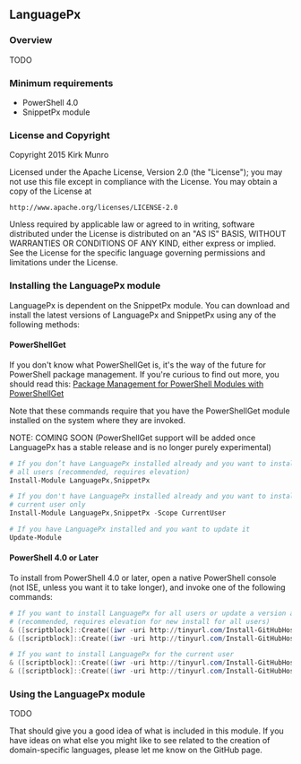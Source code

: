 ﻿## LanguagePx

### Overview

TODO

### Minimum requirements

- PowerShell 4.0
- SnippetPx module

### License and Copyright

Copyright 2015 Kirk Munro

Licensed under the Apache License, Version 2.0 (the "License");
you may not use this file except in compliance with the License.
You may obtain a copy of the License at

    http://www.apache.org/licenses/LICENSE-2.0

Unless required by applicable law or agreed to in writing, software
distributed under the License is distributed on an "AS IS" BASIS,
WITHOUT WARRANTIES OR CONDITIONS OF ANY KIND, either express or implied.
See the License for the specific language governing permissions and
limitations under the License.

### Installing the LanguagePx module

LanguagePx is dependent on the SnippetPx module. You can download and install the
latest versions of LanguagePx and SnippetPx using any of the following methods:

#### PowerShellGet

If you don't know what PowerShellGet is, it's the way of the future for PowerShell
package management. If you're curious to find out more, you should read this:
<a href="http://blogs.msdn.com/b/mvpawardprogram/archive/2014/10/06/package-management-for-powershell-modules-with-powershellget.aspx" target="_blank">Package Management for PowerShell Modules with PowerShellGet</a>

Note that these commands require that you have the PowerShellGet module installed
on the system where they are invoked.

NOTE: COMING SOON (PowerShellGet support will be added once LanguagePx has a stable
release and is no longer purely experimental)

```powershell
# If you don’t have LanguagePx installed already and you want to install it for all
# all users (recommended, requires elevation)
Install-Module LanguagePx,SnippetPx

# If you don't have LanguagePx installed already and you want to install it for the
# current user only
Install-Module LanguagePx,SnippetPx -Scope CurrentUser

# If you have LanguagePx installed and you want to update it
Update-Module
```

#### PowerShell 4.0 or Later

To install from PowerShell 4.0 or later, open a native PowerShell console (not ISE,
unless you want it to take longer), and invoke one of the following commands:

```powershell
# If you want to install LanguagePx for all users or update a version already installed
# (recommended, requires elevation for new install for all users)
& ([scriptblock]::Create((iwr -uri http://tinyurl.com/Install-GitHubHostedModule).Content)) -ModuleName SnippetPx
& ([scriptblock]::Create((iwr -uri http://tinyurl.com/Install-GitHubHostedModule).Content)) -ModuleName LanguagePx -Branch master

# If you want to install LanguagePx for the current user
& ([scriptblock]::Create((iwr -uri http://tinyurl.com/Install-GitHubHostedModule).Content)) -ModuleName SnippetPx -Scope CurrentUser
& ([scriptblock]::Create((iwr -uri http://tinyurl.com/Install-GitHubHostedModule).Content)) -ModuleName LanguagePx -Scope CurrentUser -Branch master
```

### Using the LanguagePx module

TODO

That should give you a good idea of what is included in this module. If you have
ideas on what else you might like to see related to the creation of domain-specific
languages, please let me know on the GitHub page.